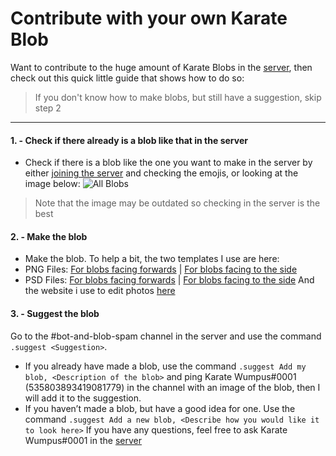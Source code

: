 # Contribute with your own Karate Blob
Want to contribute to the huge amount of Karate Blobs in the [server](join-server.md), then check out this quick little guide that shows how to do so:
> If you don't know how to make blobs, but still have a suggestion, skip step 2
---
#### 1. - Check if there already is a blob like that in the server
- Check if there is a blob like the one you want to make in the server by either [joining the server](join-server.md) and checking the emojis, or looking at the image below:
![All Blobs](https://karateblobs.js.org/images/all-blobs.gif)
> Note that the image may be outdated so checking in the server is the best

#### 2. - Make the blob
- Make the blob. To help a bit, the two templates I use are here:
- PNG Files: [For blobs facing forwards](http://karateblobs.js.org/images/GI-F.png) | [For blobs facing to the side](http://karateblobs.js.org/images/GI-S.png)
- PSD Files: [For blobs facing forwards](http://karateblobs.js.org/images/GI-F.psd) | [For blobs facing to the side](http://karateblobs.js.org/images/GI-S.psd)
And the website i use to edit photos [here](https://photopea.com)

#### 3. - Suggest the blob
Go to the #bot-and-blob-spam channel in the server and use the command `.suggest <Suggestion>`.
- If you already have made a blob, use the command `.suggest Add my blob, <Description of the blob>` and ping Karate Wumpus#0001 (535803893419081779) in the channel with an image of the blob, then I will add it to the suggestion.
- If you haven’t made a blob, but have a good idea for one. Use the command `.suggest Add a new blob, <Describe how you would like it to look here>`
If you have any questions, feel free to ask Karate Wumpus#0001 in the [server](join-server.md)
